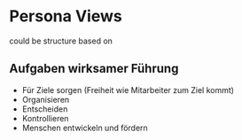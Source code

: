 # Persona Views

could be structure based on 
## Aufgaben wirksamer Führung

* Für Ziele sorgen (Freiheit wie Mitarbeiter zum Ziel kommt)
* Organisieren
* Entscheiden
* Kontrollieren
* Menschen entwickeln und fördern